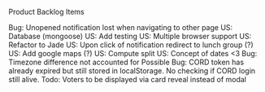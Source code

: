 Product Backlog Items

Bug: Unopened notification lost when navigating to other page
US: Database (mongoose)
US: Add testing
US: Multiple browser support
US: Refactor to Jade
US: Upon click of notification redirect to lunch group (?)
US: Add google maps (?)
US: Compute split
US: Concept of dates <3
Bug: Timezone difference not accounted for
Possible Bug: CORD token has already expired but still stored in localStorage. No checking if CORD login still alive.
Todo: Voters to be displayed via card reveal instead of modal
